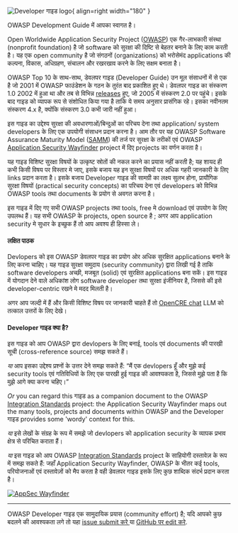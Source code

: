 ![Developer गाइड logo](assets/images/dg_logo.png "OWASP Developer गाइड"){ align=right width="180" }

OWASP Development Guide में आपका स्वागत है।

Open Worldwide Application Security Project ([OWASP][about]) एक गैर-लाभकारी संस्था (nonprofit foundation) है 
जो software को सुरक्षा की दिष्टि से बेहतर बनाने के लिए काम करती है।
यह एक open community है जो संगठनों (organizations) को  भरोसेमंद applications की कल्पना, विकास, अधिग्रहण, संचालन और रखरखाव करने के लिए सक्षम बनाता है।

OWASP Top 10 के साथ-साथ, डेवलपर गाइड (Developer Guide) उन मूल संसाधनों में से एक है
जो 2001 में OWASP फाउंडेशन के गठन के तुरंत बाद प्रकाशित हुए थे।
डेवलपर गाइड का संस्करण 1.0 2002 में हुआ था
और तब से विभिन्न [releases][versions] हुए, जो 2005 में संस्करण 2.0 पर पहुंचे।
इसके बाद गाइड को व्यापक रूप से संशोधित किया गया है ताकि ये समय अनुसार प्रासंगिक रहे।
इसका नवीनतम संस्करण 4.x है, क्योंकि संस्करण 3.0 कभी जारी नहीं हुआ।

इस गाइड का उद्देश्य सुरक्षा की अवधारणाओं/बिन्दुओं का परिचय देना तथा application/ system developers के लिए एक उपयोगी संसाधन प्रदान करना है।
आम तौर पर यह OWASP Software Assurance Maturity Model ([SAMM][samm]) की तर्ज पर सुरक्षा के तरीकों एवं OWASP [Application Security Wayfinder][intstand] project में दिए projects का वर्णन करता है।

यह गाइड विशिष्ट सुरक्षा विषयों के उत्कृष्ट स्रोतों की नकल करने का प्रयास नहीं करती है;
यह शायद ही कभी किसी विषय पर विस्तार मे जाए, इसके बजाय यह इन सुरक्षा विषयों पर अधिक गहरी जानकारी के लिए links प्रदान करता है। इसके बजाय Developer गाइड की सामग्री का लक्ष्य सुलभ होना, प्रायौगिक सुरक्षा विषयों (practical security concepts) का परिचय देना एवं developers को विभिन्न OWASP tools तथा documents के प्रयोग से अवगत करना है।

इस गाइड में दिए गए सभी OWASP projects तथा tools, free मे download एवं उपयोग के लिए उपलब्ध हैं।
यह सभी OWASP के projects, open source है ; अगर आप application security मे सुधार के इच्छुक हैं तो आप अवश्य ही हिस्सा ले।

#### लक्षित पाठक

Devlopers को इस OWASP डेवलपर गाइड का प्रयोग ओर अधिक सुरक्षित applications बनाने के लिए करना चाहिए। 
यह गाइड सुरक्षा समुदाय (security community) द्वारा लिखी गई है ताकि software developers अच्छी, मजबूत (solid) एवं सुरक्षित applications बना सकें।
इस गाइड में योगदान देने वाले अधिकांश लोग software developer तथा सुरक्षा इंजीनियर है, जिससे की 
इसे developer-centric रखने मे मदद मिलती है।

अगर आप जल्दी में हैं और किसी विशिष्ट विषय पर जानकारी चाहते हैं तो
[OpenCRE chat][opencrechat] LLM को तत्काल उत्तरों के लिए देखे।

#### Developer गाइड क्या है?

इस गाइड को आप OWASP द्वारा devlopers के लिए बनाई, tools एवं documents की पारखी सूची (cross-reference source) समझ सकते हैं।

_या_ आप इसका उद्देश्य प्रश्नों के उत्तर देने समझ सकते हैं:
“मैं एक devlopers हूँ और मुझे कई security tools एवं गतिविधियों के लिए एक पारखी हुई गाइड की आवश्यकता है, जिससे मुझे पता है कि मुझे आगे क्या करना चहिए।”

_Or_ you can regard this गाइड as a companion document to the OWASP [Integration Standards][intstand] project:
the Application Security Wayfinder maps out the many tools,
projects and documents within OWASP and the Developer गाइड provides some 'wordy' context for this.

_या_ इसे लेखों के संग्रह के रूप में समझे जो devlopers को application security के व्यापक प्रभाव क्षेत्र से परिचित कराता हैं।

_या_ इस गाइड को आप OWASP [Integration Standards][intstand] project के साहियोगी दस्तावेज़ के रूप में समझ सकते हैं:
जहाँ Application Security Wayfinder, OWASP के भीतर कई tools, परियोजनाओं एवं दस्तावेज़ों को मैप करता है वही डेवलपर गाइड इसके लिए कुछ शाब्दिक संदर्भ प्रदान करता है।

[![AppSec Wayfinder](assets/images/owasp-wayfinder.png "OWASP Application Security Wayfinder")][intstand]

----

OWASP Developer गाइड एक सामुदायिक प्रयास (community effort) है; यदि आपको कुछ बदलने की आवश्यकता लगे तो यहा [issue submit करे ][issue03] या [GitHub पर edit करे][edit03].

[about]: https://owasp.org/about/
[edit03]: https://github.com/OWASP/DevGuide/blob/main/docs/index.md
[intstand]: https://owasp.org/www-project-integration-standards/
[issue03]: https://github.com/OWASP/DevGuide/issues/new?labels=enhancement&template=request.md&title=Update:%2001-introduction
[opencrechat]: https://www.opencre.org/chatbot
[samm]: https://owaspsamm.org/about/
[versions]: https://github.com/OWASP/DevGuide/wiki#old-versions